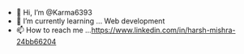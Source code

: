 - 👋 Hi, I’m @Karma6393
- 🌱 I’m currently learning ... Web development
- 📫 How to reach me ...https://www.linkedin.com/in/harsh-mishra-24bb66204

<!---
Karma6393/Karma6393 is a ✨ special ✨ repository because its `README.md` (this file) appears on your GitHub profile.
You can click the Preview link to take a look at your changes.
--->
